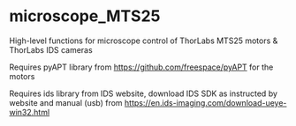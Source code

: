 # microscope_MTS25
High-level functions for microscope control of ThorLabs MTS25 motors & ThorLabs IDS cameras

Requires pyAPT library from https://github.com/freespace/pyAPT for the motors

Requires ids library from IDS website, download IDS SDK as instructed by website and manual (usb) from https://en.ids-imaging.com/download-ueye-win32.html
